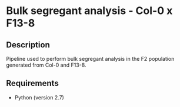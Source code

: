 # Bulk segregant analysis - Col-0 x F13-8

## Description

Pipeline used to perform bulk segregant analysis in the F2 population generated from Col-0 and F13-8.

## Requirements

* Python (version 2.7)


